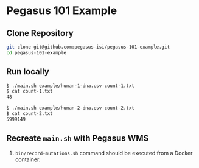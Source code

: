 # Pegasus 101 Example

## Clone Repository

```sh
git clone git@github.com:pegasus-isi/pegasus-101-example.git
cd pegasus-101-example
```

## Run locally

```sh
$ ./main.sh example/human-1-dna.csv count-1.txt
$ cat count-1.txt
48

$ ./main.sh example/human-2-dna.csv count-2.txt
$ cat count-2.txt
5999149
```

## Recreate `main.sh` with Pegasus WMS

1. `bin/record-mutations.sh` command should be executed from a Docker container.

